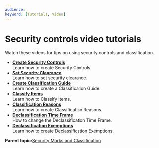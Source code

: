 ```yaml
---
audience: 
keyword: [Tutorials, Video]
---
```


# Security controls video tutorials

Watch these videos for tips on using security controls and classification.

-   **[Create Security Controls](../concepts/rm-tutorials-16.md)**  
Learn how to create Security Controls.
-   **[Set Security Clearance](../concepts/rm-tutorials-17.md)**  
Learn how to set security clearance.
-   **[Create Classification Guide](../concepts/rm-tutorials-19.md)**  
Learn how to create a Classification Guide.
-   **[Classify Items](../concepts/rm-tutorials-18.md)**  
Learn how to Classify Items.
-   **[Classification Reasons](../concepts/rm-tutorials-20.md)**  
Learn how to create Classification Reasons.
-   **[Declassification Time Frame](../concepts/rm-tutorials-21.md)**  
How to change the Declassification Time Frame.
-   **[Declassification Exemptions](../concepts/rm-tutorials-22.md)**  
Learn how to create Declassification Exemptions.

**Parent topic:**[Security Marks and Classification](../concepts/rm-security.md)

